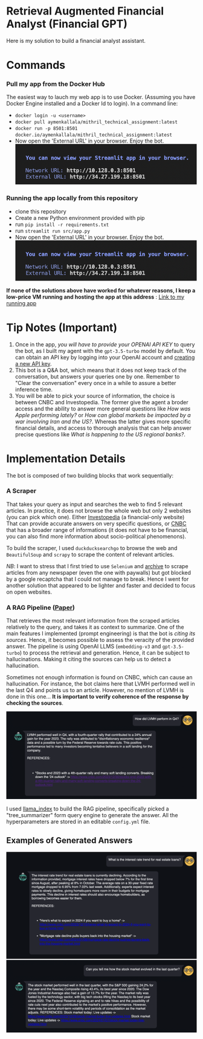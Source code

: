 # Retrieval Augmented Financial Analyst (Financial GPT)
Here is my solution to build a financial analyst assistant.

# Commands

### Pull my app from the Docker Hub
The easiest way to lauch my web app is to use Docker. (Assuming you have Docker Engine installed and a Docker Id to login).
In a command line:

- `docker login -u <username>`
- `docker pull aymenkallala/mithril_technical_assignment:latest`
- `docker run -p 8501:8501 docker.io/aymenkallala/mithril_technical_assignment:latest`
- Now open the 'External URL' in your browser. Enjoy the bot.
![Alt text](images/streamlit_app.png)

### Running the app locally from this repository
- clone this repository
- Create a new Python environment provided with pip
- run `pip install -r requirements.txt`
- run `streamlit run src/app.py`
- Now open the 'External URL' in your browser. Enjoy the bot.
![Alt text](images/streamlit_app.png)


**If none of the solutions above have worked for whatever reasons, I keep a low-price VM running and hosting the app at this address** : [Link to my running app](http://34.27.199.18:8501)

# Tip Notes (Important)

1. Once in the app, *you will have to provide your OPENAI API KEY* to query the bot, as I built my agent with the `gpt-3.5-turbo` model by default.  You can obtain an API key by logging into your OpenAI account and [creating a new API key](https://platform.openai.com/account/api-keys).
2. This bot is a Q&A bot, which means that it does not keep track of the conversation, but answers your queries one by one. Remember to "Clear the conversation" every once in a while to assure a better inference time.
3. You will be able to pick your source of information, the choice is between CNBC and Investopedia. The former give the agent a broder access and the ability to answer more general questions like _How was Apple performing lately?_ or _How can global markets be impacted by a war involving Iran and the US?_. Whereas the latter gives more specific financial details, and access to thorough analysis that can help answer precise questions like _What is happening to the US regional banks?_.


# Implementation Details

The bot is composed of two building blocks that work sequentially:

### A Scraper

That takes your query as input and searches the web to find 5 relevant articles. In practice, it does not browse the whole web but only 2 websites (you can pick which one). Either [Investopedia](https://www.investopedia.com/) (a financial-only website) That can provide accurate answers on very specific questions, or [CNBC](https://www.cnbc.com/) that has a broader range of informations (it does not have to be financial, you can also find more information about socio-political phenomenons).

To build the scraper, I used `duckducksearchgo` to browse the web and `BeautifulSoup` and `scrapy` to scrape the content of relevant articles.

*NB*: I want to stress that I first tried to use `Selenium` and [archive](https://www.archive.is/) to scrape articles from any newspaper (even the one with paywalls) but got blocked by a google recaptcha that I could not manage to break. Hence I went for another solution that appeared to be lighter and faster and decided to focus on open websites.


### A RAG Pipeline ([Paper](https://arxiv.org/pdf/2005.11401.pdf))

That retrieves the most relevant information from the scraped articles relatively to the query, and takes it as context to summarize. One of the main features I implemented (prompt engineering) is that the bot is *citing its sources*. Hence, it becomes possible to assess the veracity of the provided answer. The pipeline is using OpenAI LLMS (`embedding-v3` and `gpt-3.5-turbo`) to process the retrieval and generation. Hence, it can be subject to hallucinations. Making it citing the sources can help us to detect a hallucination.

Sometimes not enough information is found on CNBC, which can cause an hallucination. For instance, the bot claims here that LVMH performed well in the last Q4 and points us to an article. However, no mention of LVMH is done in this one... **It is important to verify coherence of the response by checking the sources**.

![Alt text](images/hallucination.png)

I used [llama_index]( https://docs.llamaindex.ai/en/stable/) to build the RAG pipeline, specifically picked a "tree_summarizer" form query engine to generate the answer. All the hyperparameters are stored in an editable `config.yml` file.



## Examples of Generated Answers

![Alt text](images/good_answer.png)
![Alt text](images/good_answer_2.png)